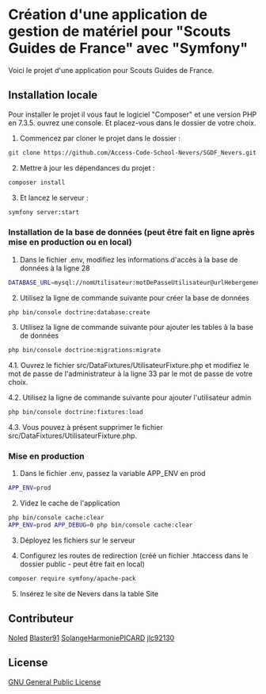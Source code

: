 # Création d'une application de gestion de matériel pour "Scouts Guides de France" avec "Symfony"

Voici le projet d'une application pour Scouts Guides de France.


## Installation locale

Pour installer le projet il vous faut le logiciel "Composer" et une version PHP en 7.3.5. ouvrez une console. Et placez-vous dans le dossier de votre choix.

1. Commencez par cloner le projet dans le dossier :
```bash
git clone https://github.com/Access-Code-School-Nevers/SGDF_Nevers.git
```
2. Mettre à jour les dépendances du projet :
```bash
composer install
```

3. Et lancez le serveur :
```bash
symfony server:start
```


### Installation de la base de données (peut être fait en ligne après mise en production ou en local)
1. Dans le fichier .env, modifiez les informations d'accès à la base de données à la ligne 28
```bash
DATABASE_URL=mysql://nomUtilisateur:motDePasseUtilisateur@urlHebergement/nomDeLaBase
```

2. Utilisez la ligne de commande suivante pour créer la base de données
```bash
php bin/console doctrine:database:create
```

3. Utilisez la ligne de commande suivante pour ajouter les tables à la base de données
```bash
php bin/console doctrine:migrations:migrate
```

4.1. Ouvrez le fichier src/DataFixtures/UtilisateurFixture.php et modifiez le mot de passe de l'administrateur à la ligne 33 par le mot de passe de votre choix.

4.2. Utilisez la ligne de commande suivante pour ajouter l'utilisateur admin
```bash
php bin/console doctrine:fixtures:load
```

4.3. Vous pouvez à présent supprimer le fichier src/DataFixtures/UtilisateurFixture.php.



### Mise en production

1. Dans le fichier .env, passez la variable APP_ENV en prod
```bash
APP_ENV=prod
```

2. Videz le cache de l'application
```bash
php bin/console cache:clear
APP_ENV=prod APP_DEBUG=0 php bin/console cache:clear
```

3. Déployez les fichiers sur le serveur

4. Configurez les routes de redirection (créé un fichier .htaccess dans le dossier public - peut être fait en local)
```bash
composer require symfony/apache-pack
```

5. Insérez le site de Nevers dans la table Site


## Contributeur

[Noled](https://github.com/Noled)
[Blaster91](https://github.com/Blaster91)
[SolangeHarmoniePICARD](https://github.com/SolangeHarmoniePICARD)
[jlc92130](https://github.com/jlc92130)


## License
[GNU General Public License](https://github.com/Access-Code-School-Nevers/SGDF_Nevers/blob/master/LICENSE)
